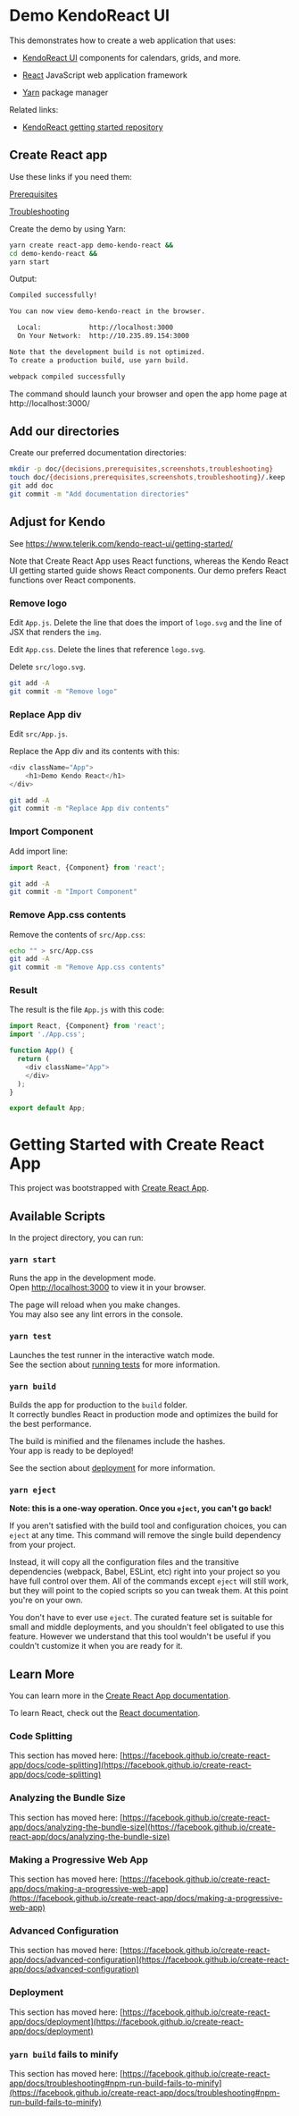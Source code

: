 # Demo KendoReact UI

This demonstrates how to create a web application that uses:

* [KendoReact UI](https://www.telerik.com/kendo-react-ui/) components for calendars, grids, and more.

* [React](https://reactjs.org/) JavaScript web application framework

* [Yarn](https://yarnpkg.com) package manager

Related links:

* [KendoReact getting started repository](https://github.com/telerik/kendo-react-getting-started)

## Create React app

Use these links if you need them:

[Prerequisites](doc/prerequisties.md)

[Troubleshooting](doc/troubleshooting)

Create the demo by using Yarn:
 
```sh
yarn create react-app demo-kendo-react &&
cd demo-kendo-react &&
yarn start
```

Output:

```sh
Compiled successfully!

You can now view demo-kendo-react in the browser.

  Local:            http://localhost:3000
  On Your Network:  http://10.235.89.154:3000

Note that the development build is not optimized.
To create a production build, use yarn build.

webpack compiled successfully
```

The command should launch your browser and open the app home page at http://localhost:3000/

## Add our directories

Create our preferred documentation directories:

```sh
mkdir -p doc/{decisions,prerequisites,screenshots,troubleshooting}
touch doc/{decisions,prerequisites,screenshots,troubleshooting}/.keep
git add doc
git commit -m "Add documentation directories"
```

## Adjust for Kendo

See <https://www.telerik.com/kendo-react-ui/getting-started/>

Note that Create React App uses React functions, whereas the Kendo React UI getting started guide shows React components. Our demo prefers React functions over React components.

### Remove logo

Edit `App.js`. Delete the line that does the import of `logo.svg` and the line of JSX that renders the `img`.

Edit `App.css`. Delete the lines that reference `logo.svg`.

Delete `src/logo.svg`.

```sh
git add -A
git commit -m "Remove logo"
```

### Replace App div

Edit `src/App.js`.

Replace the App div and its contents with this:

```js
<div className="App">
    <h1>Demo Kendo React</h1>
</div>
```

```sh
git add -A
git commit -m "Replace App div contents"
```

### Import Component

Add import line:

```js
import React, {Component} from 'react';
```

```sh
git add -A
git commit -m "Import Component"
```

### Remove App.css contents

Remove the contents of `src/App.css`:

```sh
echo "" > src/App.css
git add -A
git commit -m "Remove App.css contents"
```

### Result

The result is the file `App.js` with this code:

```js
import React, {Component} from 'react';
import './App.css';

function App() {
  return (
    <div className="App">
    </div>
  );
}

export default App;
```

# Getting Started with Create React App

This project was bootstrapped with [Create React App](https://github.com/facebook/create-react-app).

## Available Scripts

In the project directory, you can run:

### `yarn start`

Runs the app in the development mode.\
Open [http://localhost:3000](http://localhost:3000) to view it in your browser.

The page will reload when you make changes.\
You may also see any lint errors in the console.

### `yarn test`

Launches the test runner in the interactive watch mode.\
See the section about [running tests](https://facebook.github.io/create-react-app/docs/running-tests) for more information.

### `yarn build`

Builds the app for production to the `build` folder.\
It correctly bundles React in production mode and optimizes the build for the best performance.

The build is minified and the filenames include the hashes.\
Your app is ready to be deployed!

See the section about [deployment](https://facebook.github.io/create-react-app/docs/deployment) for more information.

### `yarn eject`

**Note: this is a one-way operation. Once you `eject`, you can't go back!**

If you aren't satisfied with the build tool and configuration choices, you can `eject` at any time. This command will remove the single build dependency from your project.

Instead, it will copy all the configuration files and the transitive dependencies (webpack, Babel, ESLint, etc) right into your project so you have full control over them. All of the commands except `eject` will still work, but they will point to the copied scripts so you can tweak them. At this point you're on your own.

You don't have to ever use `eject`. The curated feature set is suitable for small and middle deployments, and you shouldn't feel obligated to use this feature. However we understand that this tool wouldn't be useful if you couldn't customize it when you are ready for it.

## Learn More

You can learn more in the [Create React App documentation](https://facebook.github.io/create-react-app/docs/getting-started).

To learn React, check out the [React documentation](https://reactjs.org/).

### Code Splitting

This section has moved here: [https://facebook.github.io/create-react-app/docs/code-splitting](https://facebook.github.io/create-react-app/docs/code-splitting)

### Analyzing the Bundle Size

This section has moved here: [https://facebook.github.io/create-react-app/docs/analyzing-the-bundle-size](https://facebook.github.io/create-react-app/docs/analyzing-the-bundle-size)

### Making a Progressive Web App

This section has moved here: [https://facebook.github.io/create-react-app/docs/making-a-progressive-web-app](https://facebook.github.io/create-react-app/docs/making-a-progressive-web-app)

### Advanced Configuration

This section has moved here: [https://facebook.github.io/create-react-app/docs/advanced-configuration](https://facebook.github.io/create-react-app/docs/advanced-configuration)

### Deployment

This section has moved here: [https://facebook.github.io/create-react-app/docs/deployment](https://facebook.github.io/create-react-app/docs/deployment)

### `yarn build` fails to minify

This section has moved here: [https://facebook.github.io/create-react-app/docs/troubleshooting#npm-run-build-fails-to-minify](https://facebook.github.io/create-react-app/docs/troubleshooting#npm-run-build-fails-to-minify)
